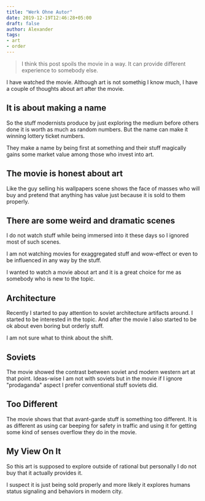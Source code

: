 ```yaml
---
title: "Werk Ohne Autor"
date: 2019-12-19T12:46:28+05:00
draft: false
author: Alexander
tags:
- art
- order
---
```


> I think this post spoils the movie in a way.
> It can provide different experience to somebody else.

I have watched the movie.
Although art is not somethig I know much,
I have a couple of thoughts about art after the movie.

## It is about making a name

So the stuff modernists produce by just exploring the medium
before others done it is worth as much as random numbers.
But the name can make it winning lottery ticket numbers.

They make a name by being first at something and
their stuff magically gains some market value among
those who invest into art.

## The movie is honest about art

Like the guy selling his wallpapers scene shows
the face of masses who will buy and pretend
that anything has value
just because it is sold to them properly.

## There are some weird and dramatic scenes

I do not watch stuff while being immersed into it these days so I ignored most of such scenes.

I am not watching movies for exaggregated stuff and wow-effect or
even to be influenced in any way by the stuff.

I wanted to watch a movie about art and it is a great choice for me
as somebody who is new to the topic.

## Architecture

Recently I started to pay attention to soviet architecture
artifacts around.
I started to be interested in the topic.
And after the movie I also started to be ok about
even boring but orderly stuff.

I am not sure what to think about the shift.

## Soviets

The movie showed the contrast between soviet and
modern western art at that point.
Ideas-wise I am not with soviets but in the movie if
I ignore "prodaganda" aspect I prefer conventional stuff soviets did.

## Too Different

The movie shows that that avant-garde stuff is something too different.
It is as different as using car beeping for safety in traffic and
using it for getting some kind of senses overflow
they do in the movie.

## My View On It

So this art is supposed to explore outside of rational but
personally I do not buy that it actually provides it.

I suspect it is just being sold properly and more likely
it explores humans status signaling and behaviors in modern city.
